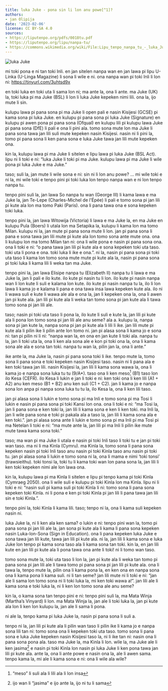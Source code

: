 ```yaml
---
title: luka Juke - pona sin li lon anu powe[^1]?
authors:
- jan Olipija
date: '2023-02-06'
license: CC BY-SA 4.0
sources:
- https://liputenpo.org/pdfs/0018tu.pdf
- https://liputenpo.org/lipu/nanpa-tu/
- https://commons.wikimedia.org/wiki/File:Lipu_tenpo_nanpa_tu_-_luka_Juke.png
---
```


![luka Juke](https://upload.wikimedia.org/wikipedia/commons/6/66/Lipu_tenpo_nanpa_tu_-_luka_Juke.png)

mi toki pona e ni tan toki Inli. en jan sitelen nanpa wan en jan lawa pi lipu U-Linka (U-Linga Magazine) li sona li wile e ni. ona nanpa wan pi toki Inli li lon ni: https://tinyurl.com/3uhtsd9x

[^1]: ijo “powe” li lon lukin li lon ala

en toki luka en toki uta li sama lon ni; ma ante la, ona li ante. ma Juke (UK) la, toki luka pi ma Juke (BSL) li lon li luka Juke kepeken nimi lili. ona la, ijo mute li sin.

kulupu lawa pi pana sona pi ma Juke li open pali e nasin Kisijesi (GCSE) pi kama sona pi luka Juke. en kulupu pi pana sona pi luka Juke (Signature) en kulupu pi awen pona pi pana sona (Ofqual) en kulupu lili pi kulupu lawa Juke pi pana sona (DfE) li pali e ona li pini ala. tomo sona mute lon ma Juke li pana sona tawa jan lili suli mute kepeken nasin Kisijesi. nasin ni li pini la, tomo pi pana sona li ken pana sona e luka Juke tawa jan lili mute kepeken ona.

kin la, kulupu lawa pi ma Juke li sitelen e lipu lawa pi luka Juke (BSL Act). lipu ni li toki e ni: “luka Juke li toki pi ma Juke. kulupu lawa pi ma Juke li wile pona pi luka Juke e ma Juke.”

taso; suli la, jan mute li wile sona e ni: sin ni li lon anu powe? … mi wile toki e ni la, mi wile toki e tenpo pini pi toki luka lon tenpo nanpa wan e ni lon tenpo nanpa tu.

tenpo pini suli la, jan lawa So nanpa tu wan (George III) li kama lawa e ma Juke la, jan Te-Lepe (Charles-Michel de l'Épée) li pali e tomo sona pi jan lili pi kute ala lon ma tomo Paki (Paris). ona li pana tawa ona e sona kepeken toki luka.

tenpo pini la, jan lawa Witowija (Victoria) li lawa e ma Juke la, en ma Juke en kulupu Pula (Boers) li utala lon ma Setapika la, kulupu li kama lon ma tomo Milan. kulupu ni la, jan mute pi pana sona mute li lon. jan pi pana sona li pana e sona tawa jan lili mute pi kute ala lon tomo sona ante mute ona. ona li kulupu lon ma tomo Milan tan ni: ona li wile pona e nasin pi pana sona ona. ona li toki e ni: “o pana tawa jan lili pi kute ala e sona kepeken toki uta taso. toki uta li pona e ona. toki luka li ike e ona.”. ni la, nasin pi pana sona pi toki uta taso li kama lon tomo sona mute mute pi kute ala la, nasin pi pana sona pi toki luka li kama lili li weka tan ma Juke.

tenpo pini la, jan lawa Elisipe nanpa tu (Elizabeth II) nanpa tu li lawa e ma Juke la, jan li pali e ilo kute. ilo kute pi nasin tu li lon. ilo kute pi nasin nanpa wan li lon kute li suli e kalama lon kute. ilo kute pi nasin nanpa tu la, ilo li lon lawa li kama jo e kalama li pana e ona tawa insa lawa kepeken kute ala. ilo ni li wawa suli e kute li wawa ale ala e ona la, jan li kepeken ona la, ona li awen jan pi kute ala. jan lili pi kute ala li weka tan tomo sona pi jan kute ala li tawa tomo sona pi jan lili ale.

taso; nasin pi toki uta taso li pona la, ilo kute li suli e kute la, jan lili pi kute ala li pona lon tomo sona pi jan lili ale anu seme? ala a. kulupu la, nanpa sona pi jan kute la, nanpa sona pi jan pi kute ala li lili li ike. jan lili mute pi kute ala li pilin ike li pilin ante lon tomo ni. jan pi alasa sona li kama jo e sona ni: tan pi pilin ni li ni: “nanpa wan la, en ona en jan kute li toki ala. nanpa tu la, jan li toki uta la, ona li ken ala sona ale e kon pi toki ona la, ona li kama sona ale ala e sona tan toki. nanpa tu wan la, pilin jan la, ona li ante.”

ike ante la, ma Juke la, nasin pi pana sona toki li ike. tenpo mute la, tomo sona li pana sona e toki kepeken nasin Kisijesi taso. nasin ni li pana ala e ken toki tawa jan lili. nasin Kisijesi la, jan lili li kama sona wawa la, ona li kama jo e nanpa sona luka tu tu (9/A*). taso ona li ken meso[^2] (B1) taso lon ilo Kesa (CEFR). ilo Kesa li lukin e jan li toki e ni: ken toki ona li ken lili (A1 + A2) anu ken meso (B1 + B2) anu ken suli (C1 + C2). jan li kama jo e nanpa sona lon anpa pi nanpa sona luka tu tu la, ilo Kesa la, ona li ken lili taso.

jan pi alasa sona li lukin e tomo sona pi ma Inli e tomo sona pi ma Tosi li lukin e nasin pi pana sona pi toki Kansi lon ona. ona li toki e ni: “ma Tosi la, jan li pana sona e ken toki la, jan lili li kama sona e ken li ken toki. ma Inli la, jan li wile pana sona e toki pi pakala ala a taso la, jan lili li kama sona ala e ken toki.”. jan pi alasa sona ante li lukin e tomo sona pi ma Inli pi ma Tosi pi ma Netelan li toki e ni: “ma mute ante la, jan lili pi ma Inli li pilin ike mute mute tawa kama sona toki.”

taso; ma wan pi ma Juke li utala e nasin pi toki Inli taso li toki tu e jan pi toki wan taso. ma ni li ma Kinla (Cymru). ma Kinla la, tomo sona li pana sona kepeken nasin pi toki Inli taso anu nasin pi toki Kinla taso anu nasin pi toki tu. jan pi alasa sona li lukin e tomo sona ni la, ona li mama e nimi ‘toki tonsi’ (trawsieithu). toki tonsi la, toki tu li kama toki wan lon pana sona la, jan lili li ken toki kepeken nimi ale lon lawa ona.

kin la, kulupu lawa pi ma Kinla li sitelen e lipu pi tenpo kama pi toki Kinla (Cymraeg 2050). ona li wile suli e kulupu pi toki Kinla lon ma Kinla. lipu ni li toki e ni: “nasin suli pi kama suli pi toki Kinla li ni: tomo sona li pana sona kepeken toki Kinla. ni li pona e ken pi toki Kinla pi jan lili li pana tawa jan lili sin e toki Kinla.”.

tenpo pini la, toki Kinla li kama lili. taso; tenpo ni la, ona li kama suli kepeken nasin ni.

[^2]: “meso” li suli ala li lili ala li lon insa

luka Juke la, ni li ken ala ken sama? o lukin e ni: tenpo pini wan la, tomo pi pana sona pi jan lili ale la, jan sona pi kute ala li kama li pana sona kepeken nasin Luka-lon-Sona (Sign in Education). ona li pana kepeken luka Juke e sona tawa jan lili kute, tawa jan lili pi kute ala. ni la, jan lili li kama sona e luka Juke lon tenpo pi kama sona taso ala li kama sona tan toki. kin la, en jan lili kute en jan lili pi kute ala li pona tawa ona ante li toki! ni li tomo wan taso.

tomo sona mute la, toki uta taso li lon la, jan pi kute ala li weka tan tomo pi pana sona pi jan lili ale li tawa tomo pi pana sona pi jan lili pi kute ala. ona li tawa la, tenpo mute la, pilin ona li kama pona la, en ken ona en nanpa sona ona li kama pona li kama suli. ni li tan seme? jan lili mute ni li toki e ni: “jan ale li sama lon tomo sona ni li toki luka la, mi ken toki wawa a!”. jan lili ale li kama sona e toki luka la, ni li ken lon tomo sona ale anu seme?

kin la, o kama sona tan tenpo pini e ni: tenpo pini suli la, ma Mata Winja (Martha’s Vinyard) li lon. ma Mata Winja la, jan ale li toki luka la, jan pi kute ala lon li ken lon kulupu la, jan ale li sama li pona.

ni ale la, tenpo kama pi luka Juke la, nasin pi pana sona li suli a.

tenpo ni la, jan lili pi kute ala li pilin wan taso li pilin ike li kama jo e nanpa sona lili tan ni: tomo sona ona li kepeken toki uta taso. tomo sona li pana sona e luka Juke kepeken nasin Kisijesi taso la, ni li ike tan ni: nasin ona li pana sona pona ala. taso ma Juke la, ma Kinla li lon. wile la, ma Juke ale li ken jasima[^3] e nasin pi toki Kinla lon nasin pi luka Juke li ken pona tawa jan lili pi kute ala. ante la, ona li ante powe e nasin ona la, ale li awen sama. tenpo kama la, mi ale li kama sona e ni: ona li wile ala wile?

[^3]: ijo wan li “jasima” e ijo ante la, ijo ni tu li sama